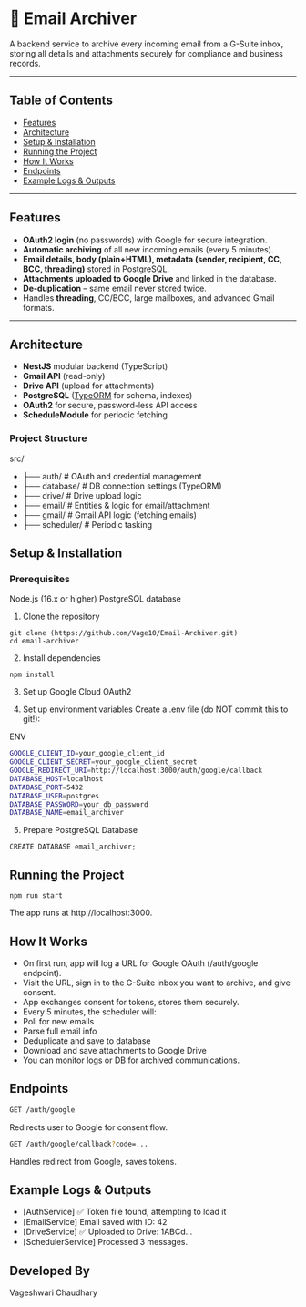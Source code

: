 # 📧 Email Archiver

A backend service to archive every incoming email from a G-Suite inbox, storing all details and attachments securely for compliance and business records.

---

## Table of Contents

- [Features](#features)
- [Architecture](#architecture)
- [Setup & Installation](#setup--installation)
- [Running the Project](#running-the-project)
- [How It Works](#how-it-works)
- [Endpoints](#endpoints)
- [Example Logs & Outputs](#example-logs--outputs)

---

## Features

- **OAuth2 login** (no passwords) with Google for secure integration.
- **Automatic archiving** of all new incoming emails (every 5 minutes).
- **Email details, body (plain+HTML), metadata (sender, recipient, CC, BCC, threading)** stored in PostgreSQL.
- **Attachments uploaded to Google Drive** and linked in the database.
- **De-duplication** – same email never stored twice.
- Handles **threading**, CC/BCC, large mailboxes, and advanced Gmail formats.

---

## Architecture

- **NestJS** modular backend (TypeScript)
- **Gmail API** (read-only)
- **Drive API** (upload for attachments)
- **PostgreSQL** ([TypeORM](https://typeorm.io/) for schema, indexes)
- **OAuth2** for secure, password-less API access
- **ScheduleModule** for periodic fetching

### Project Structure
src/
* ├── auth/ # OAuth and credential management
* ├── database/ # DB connection settings (TypeORM)
* ├── drive/ # Drive upload logic
* ├── email/ # Entities & logic for email/attachment
* ├── gmail/ # Gmail API logic (fetching emails)
* ├── scheduler/ # Periodic tasking


## Setup & Installation
### Prerequisites
Node.js (16.x or higher)
PostgreSQL database

1. Clone the repository
```
git clone (https://github.com/Vage10/Email-Archiver.git)
cd email-archiver
```
2. Install dependencies
```
npm install
```
3. Set up Google Cloud OAuth2

4. Set up environment variables
Create a .env file (do NOT commit this to git!):

ENV

```bash
GOOGLE_CLIENT_ID=your_google_client_id
GOOGLE_CLIENT_SECRET=your_google_client_secret
GOOGLE_REDIRECT_URI=http://localhost:3000/auth/google/callback
DATABASE_HOST=localhost
DATABASE_PORT=5432
DATABASE_USER=postgres
DATABASE_PASSWORD=your_db_password
DATABASE_NAME=email_archiver
```

5. Prepare PostgreSQL Database
```
CREATE DATABASE email_archiver;
```
## Running the Project

```npm run start```

The app runs at http://localhost:3000.

## How It Works
* On first run, app will log a URL for Google OAuth (/auth/google endpoint).
* Visit the URL, sign in to the G-Suite inbox you want to archive, and give consent.
* App exchanges consent for tokens, stores them securely.
* Every 5 minutes, the scheduler will:
* Poll for new emails
* Parse full email info
* Deduplicate and save to database
* Download and save attachments to Google Drive
* You can monitor logs or DB for archived communications.
  
## Endpoints
```bash
GET /auth/google
```
Redirects user to Google for consent flow.

```bash
GET /auth/google/callback?code=...
```
Handles redirect from Google, saves tokens.

## Example Logs & Outputs

* [AuthService] ✅ Token file found, attempting to load it
* [EmailService] Email saved with ID: 42
* [DriveService] ✅ Uploaded to Drive: 1ABCd...
* [SchedulerService] Processed 3 messages.

## Developed By
Vageshwari Chaudhary
